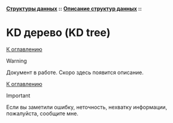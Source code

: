 **[Структуры данных](../../README.md#data-structures) ::** 
**[Описание структур данных](../../README.md#data-structures-descriptions) ::**
# KD дерево (KD tree)

<!--

-->

[К оглавлению](../../README.md#data-structures-descriptions)

> [!WARNING]
> Документ в работе. Скоро здесь появится описание.

[К оглавлению](../../README.md#data-structures-descriptions)

> [!IMPORTANT]
> Если вы заметили ошибку, неточность, нехватку информации, пожалуйста, сообщите мне.
